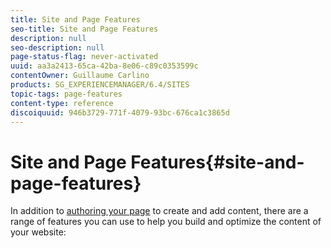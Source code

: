 ```yaml
---
title: Site and Page Features
seo-title: Site and Page Features
description: null
seo-description: null
page-status-flag: never-activated
uuid: aa3a2413-65ca-42ba-8e06-c89c0353599c
contentOwner: Guillaume Carlino
products: SG_EXPERIENCEMANAGER/6.4/SITES
topic-tags: page-features
content-type: reference
discoiquuid: 946b3729-771f-4079-93bc-676ca1c3865d
---
```


# Site and Page Features{#site-and-page-features}

In addition to [authoring your page](../../../sites/authoring/using/page-authoring.md) to create and add content, there are a range of features you can use to help you build and optimize the content of your website:
